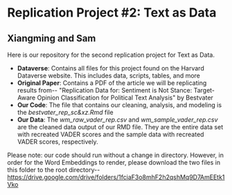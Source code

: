 # Replication Project #2: Text as Data
## Xiangming and Sam

Here is our repository for the second replication project for Text as Data. 
- **Dataverse**: Contains all files for this project found on the Harvard Dataverse website. This includes data, scripts, tables, and more
- **Original Paper**: Contains a PDF of the article we will be replicating results from-- "Replication Data for: Sentiment is Not Stance: Target-Aware Opinion Classification for Political Text Analysis" by Bestvater
- **Our Code**: The file that contains our cleaning, analysis, and modeling is the *bestvater_rep_sc&xz.Rmd* file
- **Our Data**: The *wm_raw_vader_rep.csv* and *wm_sample_vader_rep.csv* are the cleaned data output of our RMD file. They are the entire data set with recreated VADER scores and the sample data with recreated VADER scores, respectively.

Please note: our code should run without a change in directory. However, in order for the Word Embeddings to render, please download the two files in this folder to the root directory-- https://drive.google.com/drive/folders/1fciaF3o8mhF2h2qshMq9D7AmEEtk1Vko
